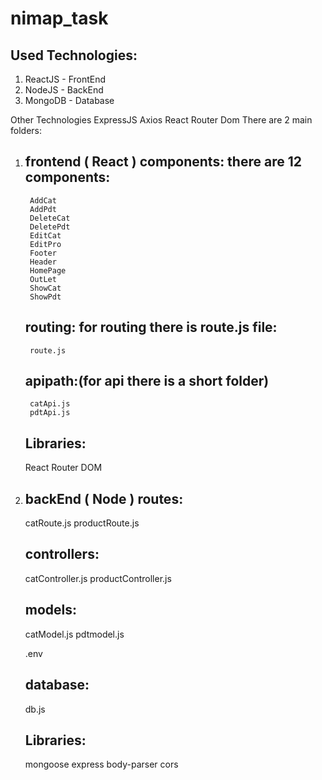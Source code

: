 # nimap_task

Used Technologies:
--------------------
1. ReactJS - FrontEnd
2. NodeJS - BackEnd
3. MongoDB - Database

Other Technologies
ExpressJS
Axios
React Router Dom
There are 2 main folders:

1) frontend ( React )
    components: there are 12 components:
    --------------
        AddCat
        AddPdt
        DeleteCat
        DeletePdt
        EditCat
        EditPro
        Footer
        Header
        HomePage
        OutLet
        ShowCat
        ShowPdt

    routing: for routing there is route.js file:
    --------------
        route.js

    apipath:(for api there is a short folder)
    --------------
        catApi.js
        pdtApi.js

    Libraries: 
    ---------------------------------
    React Router DOM


2) backEnd ( Node )
    routes:
    ----------------
    catRoute.js
    productRoute.js

    controllers:
    ----------------
    catController.js
    productController.js

    models:
    -------------------------
    catModel.js
    pdtmodel.js

    .env

    database:
    ----------------------------------
    db.js

    Libraries: 
    ---------------------------------
    mongoose
    express
    body-parser
    cors